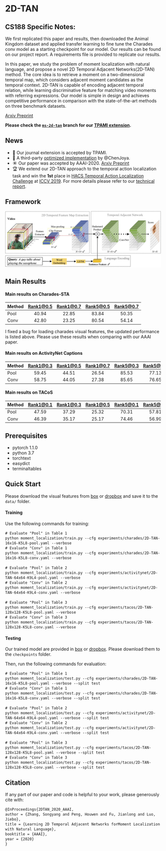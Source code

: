 # 2D-TAN

## CS188 Specific Notes:

We first replicated this paper and results, then downloaded the Animal Kingdom dataset and applied transfer learning to fine tune the Charades conv model as a starting checkpoint for our model. Our results can be found on our project report. A requirements file is provided to replicate our results.

In  this  paper,  we  study  the  problem  of  moment  localization  with  natural  language,  and  propose  a  novel  2D  Temporal Adjacent Networks(2D-TAN) method. 
The core idea is to retrieve a moment on a two-dimensional temporal map, which considers adjacent moment candidates as the temporal context. 
2D-TAN is capable of encoding adjacent temporal relation, while learning discriminative feature for matching video moments with referring expressions. 
Our model is  simple  in  design  and  achieves  competitive  performance in  comparison  with  the  state-of-the-art  methods  on  three benchmark datasets.

[Arxiv Preprint](https://arxiv.org/abs/1912.03590)

**Please check the [`ms-2d-tan`](https://github.com/microsoft/2D-TAN/tree/ms-2d-tan) branch for our [TPAMI extension](https://arxiv.org/abs/2012.02646).**

## News
- :beers: Our journal extension is accepted by TPAMI.
- :wrench: A third-party [optimized implementation](https://github.com/ChenJoya/2dtan) by @ChenJoya.
- :sunny: Our paper was accepted by AAAI-2020. [Arxiv Preprint](https://arxiv.org/abs/1912.03590)
- :trophy: We extend our 2D-TAN approach to the temporal action localization task and win the **1st** place in [HACS Temporal Action Localization Challenge](http://hacs.csail.mit.edu/challenge.html) at [ICCV 2019](iccv2019.thecvf.com). For more details please refer to our [technical report](https://arxiv.org/abs/1912.03612).

## Framework
![alt text](imgs/pipeline.jpg)

## Main Results

#### Main results on Charades-STA
| Method | Rank1@0.5 | Rank1@0.7 | Rank5@0.5 | Rank5@0.7 |
| ---- |:-------------:| :-----:|:-----:|:-----:|
| Pool | 40.94 | 22.85 | 83.84 | 50.35 |
| Conv | 42.80 | 23.25 | 80.54 | 54.14 |

I fixed a bug for loading charades visual features, the updated performance is listed above.
Please use these results when comparing with our AAAI paper. 

#### Main results on ActivityNet Captions 
| Method | Rank1@0.3 | Rank1@0.5 | Rank1@0.7 | Rank5@0.3 | Rank5@0.5 | Rank5@0.7 |
| ---- |:-------------:| :-----:|:-----:|:-----:|:-----:|:-----:|
| Pool | 59.45 | 44.51 | 26.54 | 85.53 | 77.13 | 61.96 |
| Conv | 58.75 | 44.05 | 27.38 | 85.65 | 76.65 | 62.26 |

#### Main results on TACoS
| Method | Rank1@0.1 | Rank1@0.3 | Rank1@0.5 | Rank5@0.1 | Rank5@0.3 | Rank5@0.5 |
| ---- |:-------------:| :-----:|:-----:|:-----:|:-----:|:-----:|
| Pool | 47.59 | 37.29 | 25.32 | 70.31 | 57.81 | 45.04 |
| Conv | 46.39 | 35.17 | 25.17 | 74.46 | 56.99 | 44.24 |

## Prerequisites
- pytorch 1.1.0
- python 3.7
- torchtext
- easydict
- terminaltables


## Quick Start

Please download the visual features from [box](https://rochester.box.com/s/8znalh6y5e82oml2lr7to8s6ntab6mav) or [dropbox](https://www.dropbox.com/sh/dszrtb85nua2jqe/AABGAEQhPtqBIRpGPY3gZey6a?dl=0) and save it to the `data/` folder. 


#### Training
Use the following commands for training:
```
# Evaluate "Pool" in Table 1
python moment_localization/train.py --cfg experiments/charades/2D-TAN-16x16-K5L8-pool.yaml --verbose
# Evaluate "Conv" in Table 1
python moment_localization/train.py --cfg experiments/charades/2D-TAN-16x16-K5L8-conv.yaml --verbose

# Evaluate "Pool" in Table 2
python moment_localization/train.py --cfg experiments/activitynet/2D-TAN-64x64-K9L4-pool.yaml --verbose
# Evaluate "Conv" in Table 2
python moment_localization/train.py --cfg experiments/activitynet/2D-TAN-64x64-K9L4-conv.yaml --verbose

# Evaluate "Pool" in Table 3
python moment_localization/train.py --cfg experiments/tacos/2D-TAN-128x128-K5L8-pool.yaml --verbose
# Evaluate "Conv" in Table 3
python moment_localization/train.py --cfg experiments/tacos/2D-TAN-128x128-K5L8-conv.yaml --verbose
```

#### Testing
Our trained model are provided in [box](https://rochester.box.com/s/5cfp7a5snvl9uky30bu7mn1cb381w91v) or [dropbox](https://www.dropbox.com/sh/27i8wvwk9cw521f/AAA4FJVDFVQZSjBoWC2x8NAIa?dl=0). Please download them to the `checkpoints` folder.

Then, run the following commands for evaluation: 
```
# Evaluate "Pool" in Table 1
python moment_localization/test.py --cfg experiments/charades/2D-TAN-16x16-K5L8-pool.yaml --verbose --split test
# Evaluate "Conv" in Table 1
python moment_localization/test.py --cfg experiments/charades/2D-TAN-16x16-K5L8-conv.yaml --verbose --split test

# Evaluate "Pool" in Table 2
python moment_localization/test.py --cfg experiments/activitynet/2D-TAN-64x64-K9L4-pool.yaml --verbose --split test
# Evaluate "Conv" in Table 2
python moment_localization/test.py --cfg experiments/activitynet/2D-TAN-64x64-K9L4-conv.yaml --verbose --split test

# Evaluate "Pool" in Table 3
python moment_localization/test.py --cfg experiments/tacos/2D-TAN-128x128-K5L8-pool.yaml --verbose --split test
# Evaluate "Conv" in Table 3
python moment_localization/test.py --cfg experiments/tacos/2D-TAN-128x128-K5L8-conv.yaml --verbose --split test
```

## Citation
If any part of our paper and code is helpful to your work, please generously cite with:
```
@InProceedings{2DTAN_2020_AAAI,
author = {Zhang, Songyang and Peng, Houwen and Fu, Jianlong and Luo, Jiebo},
title = {Learning 2D Temporal Adjacent Networks forMoment Localization with Natural Language},
booktitle = {AAAI},
year = {2020}
} 
```
